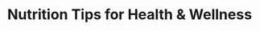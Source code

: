 ---
title: "Nutrition Tips for Health & Wellness"
categories: Nutrition
permalink: /BeginnerNutrition/
classes: wide
header:
  overlay_image: /assets/images/.png
  overlay_filter: 0.5 # same as adding an opacity of 0.5 to a black background
---